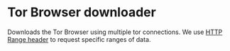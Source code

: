 
# Tor Browser downloader

Downloads the Tor Browser using multiple tor connections.
We use [HTTP Range header](https://developer.mozilla.org/en-US/docs/Web/HTTP/Range_requests) to request specific ranges of data.
